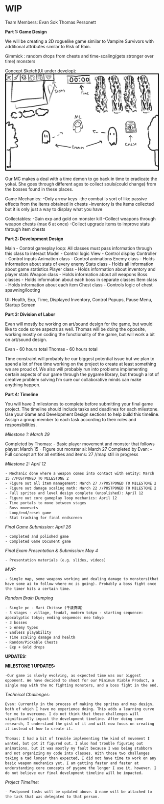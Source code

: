 # WIP
 
Team Members:
Evan Sok
Thomas Personett 

**Part 1: Game Design**

We will be creating a 2D roguelike game similar to Vampire Survivors with additional attributes similar to Risk of Rain. 

Gimmick : random drops from chests and time-scaling(gets stronger over time)  monsters

Concept Sketch(UI under develop):
![](./concept.png)

Our MC makes a deal with a time demon to go back in time to eradicate the yokai. She goes through different ages to collect souls(could change) from the bosses found in these places. 

Game Mechanics:
	-Only arrow keys
	-the combat is sort of like passive effects from the items obtained in chests
	-inventory is the items collected but it is only just a way to display what you have

Collectables:
	-Gain exp and gold on monster kill
	-Collect weapons through weapon chests (max 6 at once)
	-Collect upgrade items to improve stats through item chests

**Part 2: Development Design**

Main - Control gameplay loop: All classes must pass information through this class to interact
Model - Control logic
View - Control display
Controller - Control inputs
Animation class - Control animations
Enemy class - Holds information about stats of every enemy
Stats class - Holds all information about game statistics
Player class - Holds information about inventory and player stats
Weapon class - Holds information about all weapons
Boss classes - Holds information about each boss in separate classes
Item class - Holds information about each item
Chest class - Controls logic of chest spawning/looting

UI: Health, Exp, Time, Displayed Inventory, Control Popups, Pause Menu, Startup Screen

**Part 3: Division of Labor**

Evan will mostly be working on art/sound design for the game, but would like to code some aspects as well. Thomas will be doing the opposite, working mostly on coding the functionality of the game, but will work a bit on art/sound design.

Evan - 60 hours total
Thomas - 60 hours total

Time constraint will probably be our biggest potential issue but we plan to spend a lot of free time working on the project to create at least something we are proud of. We also will probably run into problems implementing certain aspects of our game through the pygame library, but through a lot of creative problem solving I’m sure our collaborative minds can make anything happen.

**Part 4: Timeline**

You will have 3 milestones to complete before submitting your final game project. The timeline should include tasks and deadlines for each milestone. Use your Game and Development Design sections to help build this timeline. Assign a group member to each task according to their roles and responsibilities.

*Milestone 1: March 29*

Completed by Thomas:
	- Basic player movement and monster that follows player: March 15
	- Figure out monster ai: March 27
Completed by Evan:
	- Full concept art for all entities and items: 27 //map still in progress

*Milestone 2: April 12*

	- Mechanic done where a weapon comes into contact with entity: March 15 //POSTPONED TO MILESTONE 2
	- Figure out all item management: March 27 //POSTPONED TO MILESTONE 2
	- Figure out damage scaling math: March 22 //POSTPONED TO MILESTONE 2
	- Full sprites and level design complete (unpolished): April 12
	- Figure out core gameplay loop mechanics: April 12
	- Time portals to move between stages
	- Boss movesets
	- Loop/end/reset game
	- Stat tracking for final endscreen

*Final Game Submission: April 26*

	- Completed and polished game
	- Completed Game Document game

*Final Exam Presentation & Submission: May 4*

	- Presentation materials (e.g. slides, videos)

*MVP:*

	- Single map, some weapons working and dealing damage to monsters(that have some ai to follow where mc is going). Probably a boss fight once the timer hits a certain time. 


*Random Brain Dumping*

	- Single pc - Mari Chitose (千歳真璃）
	- 3 stages - village, feudal, modern tokyo - starting sequence: apocalyptic tokyo; ending sequence: neo tokyo
	- 3 bosses
	- 5 enemy types
	- Endless playability
	- Time scaling damage and health
	- Random/Pickable Chests
	- Exp + Gold drops

**UPDATES:**

**MILESTONE 1 UPDATES:**

	-Our game is slowly evolving, as expected time was our biggest opponent. We have decided to shoot for our Minimum Viable Product, a single map with the mc fighting monsters, and a boss fight in the end.

*Technical Challenges:*

	Evan: Currently in the process of making the sprites and map design, both of which I have no experience doing. This adds a learning curve for me to overcome. I do not think that these challenges will significantly impact the development timeline. After doing some research, I understand the gist of it and will now focus on creating it instead of how to create it.

	Thomas: I had a bit of trouble implementing the kind of movement I wanted, but got it figured out. I also had trouble figuring out animations, but it was mostly my fault because I was being stubborn and not organizing my code into classes. With those two challenges taking a tad longer than expected, I did not have time to work on any basic weapon mechanics yet. I am getting faster and faster at understanding core concepts of pygame the longer I use it, however. I do not believe our final development timeline will be impacted.

*Project Timeline:*

	- Postponed tasks will be updated above. A name will be attached to the task that was delegated to that person.
